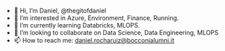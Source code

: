 - 👋 Hi, I’m Daniel, @thegitofdaniel
- 👀 I’m interested in Azure, Environment, Finance, Running.
- 🌱 I’m currently learning Databricks, MLOPS.
- 💞️ I’m looking to collaborate on Data Science, Data Engineering, MLOPS
- 📫 How to reach me: daniel.rocharuiz@bocconialumni.it
